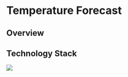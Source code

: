# Temperature Forecast

## Overview
 

## Technology Stack
<img src="https://img.shields.io/badge/python-3670A0?style=for-the-badge&logo=python&logoColor=ffdd54">


